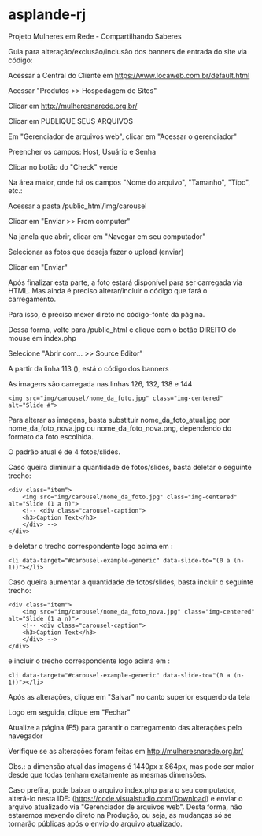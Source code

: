 # asplande-rj
Projeto Mulheres em Rede - Compartilhando Saberes

Guia para alteração/exclusão/inclusão dos banners de entrada do site via código:

Acessar a Central do Cliente em https://www.locaweb.com.br/default.html

Acessar "Produtos >> Hospedagem de Sites"

Clicar em http://mulheresnarede.org.br/

Clicar em PUBLIQUE SEUS ARQUIVOS

Em "Gerenciador de arquivos web", clicar em "Acessar o gerenciador"

Preencher os campos: Host, Usuário e Senha

Clicar no botão do "Check" verde

Na área maior, onde há os campos "Nome do arquivo", "Tamanho", "Tipo", etc.:

Acessar a pasta /public_html/img/carousel

Clicar em "Enviar >> From computer"

Na janela que abrir, clicar em "Navegar em seu computador"

Selecionar as fotos que deseja fazer o upload (enviar)

Clicar em "Enviar"

Após finalizar esta parte, a foto estará disponível para ser carregada via HTML.
Mas ainda é preciso alterar/incluir o código que fará o carregamento.

Para isso, é preciso mexer direto no código-fonte da página.

Dessa forma, volte para /public_html e clique com o botão DIREITO do mouse em index.php

Selecione "Abrir com... >> Source Editor"

A partir da linha 113 (<!-- Carousel -->), está o código dos banners

As imagens são carregada nas linhas 126, 132, 138 e 144
	
	<img src="img/carousel/nome_da_foto.jpg" class="img-centered" alt="Slide #">

Para alterar as imagens, basta substituir nome_da_foto_atual.jpg por nome_da_foto_nova.jpg ou nome_da_foto_nova.png, dependendo do formato da foto escolhida.

O padrão atual é de 4 fotos/slides. 

Caso queira diminuir a quantidade de fotos/slides, basta deletar o seguinte trecho:

	<div class="item">
   		<img src="img/carousel/nome_da_foto.jpg" class="img-centered" alt="Slide (1 a n)">
    	<!-- <div class="carousel-caption">
    	<h3>Caption Text</h3>
    	</div> -->
    </div>

e deletar o trecho correspondente logo acima em <!-- Indicators -->:

	<li data-target="#carousel-example-generic" data-slide-to="(0 a (n-1))"></li>


Caso queira aumentar a quantidade de fotos/slides, basta incluir o seguinte trecho:

	<div class="item">
   		<img src="img/carousel/nome_da_foto_nova.jpg" class="img-centered" alt="Slide (1 a n)">
    	<!-- <div class="carousel-caption">
    	<h3>Caption Text</h3>
    	</div> -->
    </div>

e incluir o trecho correspondente logo acima em <!-- Indicators -->:

	<li data-target="#carousel-example-generic" data-slide-to="(0 a (n-1))"></li>
	

Após as alterações, clique em "Salvar" no canto superior esquerdo da tela

Logo em seguida, clique em "Fechar"

Atualize a página (F5) para garantir o carregamento das alterações pelo navegador

Verifique se as alterações foram feitas em http://mulheresnarede.org.br/

Obs.: a dimensão atual das imagens é 1440px x 864px, mas pode ser maior desde que todas tenham exatamente as mesmas dimensões.

Caso prefira, pode baixar o arquivo index.php para o seu computador, alterá-lo nesta IDE: (https://code.visualstudio.com/Download) e enviar o arquivo atualizado via "Gerenciador de arquivos web". Desta forma, não estaremos mexendo direto na Produção, ou seja, as mudanças só se tornarão públicas após o envio do arquivo atualizado.
